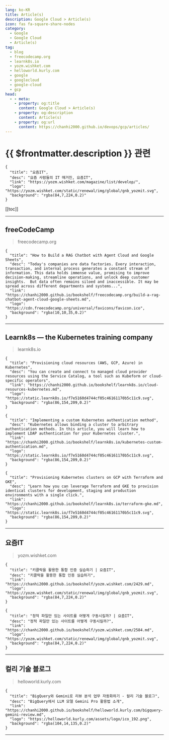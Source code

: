 ```yaml
---
lang: ko-KR
title: Article(s)
description: Google Cloud > Article(s)
icon: fas fa-square-share-nodes
category:
  - Google
  - Google Cloud
  - Article(s)
tag:
  - blog
  - freecodecamp.org
  - learnk8s.io
  - yozm.wishket.com
  - helloworld.kurly.com
  - google
  - googlecloud
  - google-cloud
  - gcp
head:
  - - meta:
    - property: og:title
      content: Google Cloud > Article(s)
    - property: og:description
      content: Article(s)
    - property: og:url
      content: https://chanhi2000.github.io/devops/gcp/articles/
---
```


# {{ $frontmatter.description }} 관련

<SiteInfo
  name="freeCodeCamp Programming Tutorials: Python, JavaScript, Git & More"
  desc="Browse thousands of programming tutorials written by experts. Learn Web Development, Data Science, DevOps, Security, and get developer career advice."
  url="https://freecodecamp.org/news/"
  logo="https://cdn.freecodecamp.org/universal/favicons/favicon.ico"
  preview="https://cdn.freecodecamp.org/platform/universal/fcc_meta_1920X1080-indigo.png"/>

<SiteInfo
  name="Learnk8s — the Kubernetes training company"
  desc="We help you get started on your Kubernetes journey through comprehensive online, in person or remote training."
  url="https://learnk8s.io/archive"
  logo="https://static.learnk8s.io/f7e5160d4744cf05c46161170b5c11c9.svg"
  preview="https://static.learnk8s.io/6dbec52a8d352b7cd5625cf903bf4de4.png"/>

```component VPCard
{
  "title": "요즘IT", 
  "desc": "요즘 사람들의 IT 매거진, 요즘IT", 
  "link": "https://yozm.wishket.com/magazine/list/develop/", 
  "logo": "https://yozm.wishket.com/static/renewal/img/global/gnb_yozmit.svg", 
  "background": "rgba(84,7,224,0.2)"
}
```

[[toc]]

---

## <VPIcon icon="fa-brands fa-free-code-camp"/>freeCodeCamp

> freecodecamp.org

```component VPCard
{
  "title": "How to Build a RAG Chatbot with Agent Cloud and Google Sheets",
  "desc": "Today's companies are data factories. Every interaction, transaction, and internal process generates a constant stream of information. This data holds immense value, promising to improve decision-making, streamline operations, and unlock deep customer insights.  But data often remains siloed and inaccessible. It may be spread across different departments and systems...",
  "link": "https://chanhi2000.github.io/bookshelf/freecodecamp.org/build-a-rag-chatbot-agent-cloud-google-sheets.md",
  "logo": "https://cdn.freecodecamp.org/universal/favicons/favicon.ico",
  "background": "rgba(10,10,35,0.2)"
}
```

<!-- END: freecodecamp.org -->

---

## Learnk8s — the Kubernetes training company

> learnk8s.io

```component VPCard
{
  "title": "Provisioning cloud resources (AWS, GCP, Azure) in Kubernetes",
  "desc": "You can create and connect to managed cloud provider resources using the Service Catalog, a tool such as Kubeform or cloud-specific operators",
  "link": "https://chanhi2000.github.io/bookshelf/learnk8s.io/cloud-resources-kubernetes.md",
  "logo": "https://static.learnk8s.io/f7e5160d4744cf05c46161170b5c11c9.svg",
  "background": "rgba(86,154,209,0.2)"
}
```

```component VPCard
{
  "title": "Implementing a custom Kubernetes authentication method",
  "desc": "Kubernetes allows binding a cluster to arbitrary authentication methods. In this article, you will learn how to implement LDAP authentication for your Kubernetes cluster.",
  "link": "https://chanhi2000.github.io/bookshelf/learnk8s.io/kubernetes-custom-authentication.md",
  "logo": "https://static.learnk8s.io/f7e5160d4744cf05c46161170b5c11c9.svg",
  "background": "rgba(86,154,209,0.2)"
}
```

```component VPCard
{
  "title": "Provisioning Kubernetes clusters on GCP with Terraform and GKE",
  "desc": "Learn how you can leverage Terraform and GKE to provision identical clusters for development, staging and production environments with a single click.",
  "link": "https://chanhi2000.github.io/bookshelf/learnk8s.io/terraform-gke.md",
  "logo": "https://static.learnk8s.io/f7e5160d4744cf05c46161170b5c11c9.svg",
  "background": "rgba(86,154,209,0.2)"
}
```

<!-- END: learnk8s.io -->

---

## 요즘IT

> yozm.wishket.com

```component VPCard
{
  "title": "키클락을 활용한 통합 인증 실습하기 | 요즘IT",
  "desc": "키클락을 활용한 통합 인증 실습하기",
  "link": "https://chanhi2000.github.io/bookshelf/yozm.wishket.com/2429.md",
  "logo": "https://yozm.wishket.com/static/renewal/img/global/gnb_yozmit.svg", 
  "background": "rgba(84,7,224,0.2)"
}
```

```component VPCard
{
  "title": "정적 파일만 있는 사이트를 어떻게 구동시킬까? | 요즘IT",
  "desc": "정적 파일만 있는 사이트를 어떻게 구동시킬까?",
  "link": "https://chanhi2000.github.io/bookshelf/yozm.wishket.com/2584.md",
  "logo": "https://yozm.wishket.com/static/renewal/img/global/gnb_yozmit.svg", 
  "background": "rgba(84,7,224,0.2)"
}
```

<!-- END: yozm.wishket.com -->

---

## 컬리 기술 블로그

> helloworld.kurly.com

```component VPCard
{
  "title": "BigQuery와 Gemini로 리뷰 분석 업무 자동화하기 - 컬리 기술 블로그",
  "desc": "BigQuery에서 LLM 모델 Gemini Pro 활용법 소개",
  "link": "https://chanhi2000.github.io/bookshelf/helloworld.kurly.com/bigquery-gemini-review.md",
  "logo": "https://helloworld.kurly.com/assets/logo/ico_192.png",
  "background": "rgba(104,14,135,0.2)"
}
```

<!-- END: helloworld.kurly.com -->

---

<TagLinks />